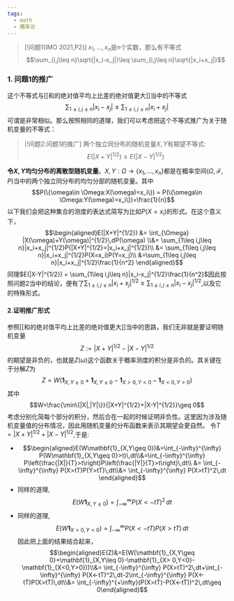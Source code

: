 ```yaml
---
tags:
  - math
  - 概率论
---
```


> [!问题1(IMO 2021,P2)]
> $x_1,...,x_n$是$n$个实数，那么有不等式$$\sum_{i,j\leq n}\sqrt{|x_i-x_j|}\leq \sum_{i,j\leq n}\sqrt{|x_i+x_j|}$$


### 1. 问题1的推广

这个不等式与[[和的绝对值平均上比差的绝对值更大]]当中的不等式$$\sum_{1\leq i,j\leq n}|x_i-x_j|\leq \sum_{1\leq i,j\leq n}|x_i+x_j|$$可谓是非常相似。那么按照相同的道理，我们可以考虑把这个不等式推广为关于随机变量的不等式：

> [!问题2:问题1的推广]
> 两个独立同分布的随机变量$X,Y$有期望不等式:
> $$E(|X+Y|^{1/2})\geq E(|X-Y|^{1/2})$$

**令$X,Y$均匀分布的离散型随机变量**。$X,Y:\Omega \to \{x_1,...,x_n\}$都是在概率空间$(\Omega,\mathcal{F},P)$当中的两个独立同分布的均匀分部的随机变量。其中$$P(\{\omega\in \Omega:X(\omega)=x_i\}) = P(\{\omega\in \Omega:Y(\omega)=x_i\})=\frac{1}{n}$$
以下我们会把这种集合的测度的表达式简写为比如$P(X=x_i)$的形式。在这个意义下，$$\begin{aligned}E(|X+Y|^{1/2}) &= \int_{\Omega} |X(\omega)+Y(\omega)|^{1/2}\,dP(\omega) \\&= \sum_{1\leq i,j\leq n}|x_i+x_j|^{1/2}P(|X+Y|^{1/2}=|x_i+x_j|^{1/2})\\ &= \sum_{1\leq i,j\leq n}|x_i+x_j|^{1/2}P(X=x_i)P(Y=x_j)\\ &=\sum_{1\leq i,j\leq n}|x_i+x_j|^{1/2}\frac{1}{n^2} \end{aligned}$$
同理$E(|X-Y|^{1/2}) = \sum_{1\leq i,j\leq n}|x_i-x_j|^{1/2}\frac{1}{n^2}$因此按照问题2当中的结论，便有了$\sum_{1\leq i,j\leq n}|x_i+x_j|^{1/2}\geq \sum_{1\leq i,j\leq n}|x_i-x_j|^{1/2}$,以及它的特殊形式。

#### 2.证明推广形式

参照[[和的绝对值平均上比差的绝对值更大]]当中的思路，我们无非就是要证明随机变量$$Z:=|X+Y|^{1/2}-|X-Y|^{1/2}$$的期望是非负的，也就是$Z(\omega)$这个函数关于概率测度的积分是非负的。其关键在于分解$Z$为$$Z=W(\mathbf{1}_{X,Y\geq 0}+\mathbf{1}_{X,Y\leq 0}-\mathbf{1}_{X> 0,Y<0}-\mathbf{1}_{X<0,Y>0})$$其中$$W=\frac{\min\{|X|,|Y|\}}{|X+Y|^{1/2}+|X-Y|^{1/2}}\geq 0$$考虑分别化简每个部分的积分，然后合在一起的时候证明非负性。这里因为涉及随机变量值的分布情况，因此用随机变量的分布函数来表示其期望会更自然。
令$T=|X+Y|^{1/2}+|X-Y|^{1/2}$,于是:
* $$\begin{aligned}E(W\mathbf{1}_{X,Y\geq 0})&=\int_{-\infty}^{\infty} P(W\mathbf{1}_{X,Y\geq 0}>t)\,dt\\&=\int_{-\infty}^{\infty} P\left(\frac{|X|}{T}>t\right)P\left(\frac{|Y|}{T}>t\right)\,dt\\ &= \int_{-\infty}^{\infty} P(X>tT)P(Y>tT)\,dt\\&= \int_{-\infty}^{\infty} P(X>tT)^2\,dt \end{aligned}$$
* 同样的道理,$$E(W\mathbf{1}_{X,Y\leq 0}) = \int_{-\infty}^{\infty} P(X<-tT)^2\,dt$$
* 同样的道理,$$E(W\mathbf{1}_{X> 0,Y<0})=\int_{-\infty}^{\infty} P(X<-tT)P(X>tT)\,dt$$
因此把上面的结果结合起来，$$\begin{aligned}E(Z)&=E(W(\mathbf{1}_{X,Y\geq 0}+\mathbf{1}_{X,Y\leq 0}-\mathbf{1}_{X> 0,Y<0}-\mathbf{1}_{X<0,Y>0}))\\&= \int_{-\infty}^{\infty} P(X>tT)^2\,dt+\int_{-\infty}^{\infty} P(X<-tT)^2\,dt-2\int_{-\infty}^{\infty} P(X<-tT)P(X>tT)\,dt\\&= \int_{-\infty}^{+\infty}(P(X>tT)-P(X<-tT))^2\,dt\geq 0\end{aligned}$$
